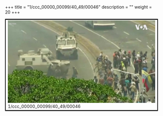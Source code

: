 +++
title = "1/ccc_00000_00099/40_49/00046"
description = ""
weight = 20
+++

<table style="border:2px solid black;max-width:800px;max-height:800px;" 
><tr><td>
<img class="center-fit-jpg"
src="/jpg_/aaa_20190430_NxaOmWaI8sI_00045.jpg">
1/ccc_00000_00099/40_49/00046
</img></td></tr></table>

